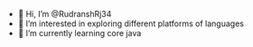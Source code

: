 - 👋 Hi, I’m @RudranshRj34
- 👀 I’m interested in exploring different platforms of languages 
- 🌱 I’m currently learning core java

